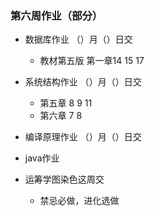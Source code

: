 ### 第六周作业（部分）

+ 数据库作业 （）月（）日交
    + 教材第五版 第一章14 15 17

+ 系统结构作业 （）月（）日交
    + 第五章 8 9 11
    + 第六章 7 8

+ 编译原理作业 （）月（）日交

+ java作业

+ 运筹学图染色这周交
    + 禁忌必做，进化选做